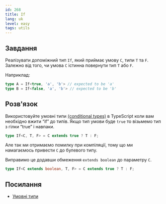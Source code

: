 ```yaml
---
id: 268
title: If
lang: uk
level: easy
tags: utils
---
```


## Завдання

Реалізувати допоміжний тип `If`, який приймає умову `C`, типи `T` та `F`.
Залежно від того, чи умова `C` істинна повернути тип `T` або `F`.

Наприклад:

```ts
type A = If<true, 'a', 'b'> // expected to be 'a'
type B = If<false, 'a', 'b'> // expected to be 'b'
```

## Розв'язок

Використовуйте умовні типи [(conditional types)](https://www.typescriptlang.org/docs/handbook/2/conditional-types.html) в TypeScript коли вам необхідно вжити “if” до типів.
Якщо тип умови буде `true` то візьмемо тип з гілки “true” і навпаки.

```ts
type If<C, T, F> = C extends true ? T : F;
```

Але так ми отримаємо помилку при компіляції, тому що ми намагаємось привести `C` до булевого типу.

Виправимо це додавши обмеження `extends boolean` до параметру `C`.

```ts
type If<C extends boolean, T, F> = C extends true ? T : F;
```

## Посилання

- [Умовні типи](https://www.typescriptlang.org/docs/handbook/2/conditional-types.html)
